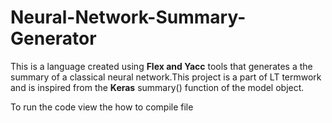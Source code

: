 # Neural-Network-Summary-Generator

This is a language created using **Flex and Yacc** tools that generates a the summary of a classical neural network.This project is a part of LT termwork and is inspired from the **Keras** summary() function of the model object.

To run the code view the how to compile file
